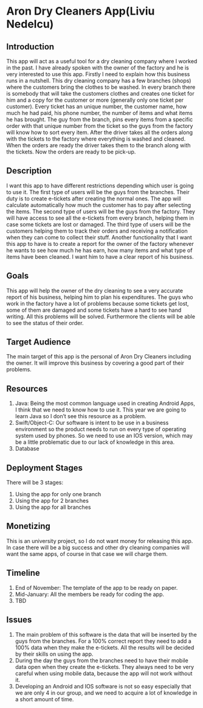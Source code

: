 # Aron Dry Cleaners App(Liviu Nedelcu)

## Introduction

This app will act as a useful tool for a dry cleaning company where I worked in the past. I have already spoken with the owner of the factory and he is very interested to use this app. Firstly I need to explain how this business runs in a nutshell. This dry cleaning company has a few branches (shops) where the customers bring the clothes to be washed. In every branch there is somebody that will take the customers clothes and creates one ticket for him and a copy for the customer or more (generally only one ticket per customer). Every ticket has an unique number, the customer name, how much he had paid, his phone number, the number of items and what items he has brought. The guy from the branch, pins every items from a specific order with that unique number from the ticket so the guys from the factory will know how to sort every item. After the driver takes all the orders along with the tickets to the factory where everything is washed and cleaned. When the orders are ready the driver takes them to the branch along with the tickets. Now the orders are ready to be pick-up. 

## Description

I want this app to have different restrictions depending which user is going to use it. The first type of users will be the guys from the branches. Their duty is to create e-tickets after creating the normal ones. The app will calculate automatically how much the customer has to pay after selecting the items. The second type of users will be the guys from the factory. They will have access to see all the e-tickets from every branch, helping them in case some tickets are lost or damaged. The third type of users will be the customers helping them to track their orders and receiving a notification when they can come to collect their stuff.  Another functionality that I want this app to have is to create a report for the owner of the factory whenever he wants to see how much he has earn, how many items and what type of items have been cleaned. I want him to have a clear report of his business. 

## Goals

This app will help the owner of the dry cleaning to see a very accurate report of his business, helping him to plan his expenditures. The guys who work in the factory have a lot of problems because some tickets get lost, some of them are damaged and some tickets have a hard to see hand writing. All this problems will be solved. Furthermore the clients will be able to see the status of their order. 

## Target Audience

The main target of this app is the personal of Aron Dry Cleaners including the owner. It will improve this business by covering a good part of their problems.

## Resources

1)  Java: Being the most common language used in creating Android Apps, I think that we need to know how to use it.  This year we are going to learn Java so I don’t see this resource as a problem.
2)  Swift/Object-C: Our software is intent to be use in a business environment so the product needs to run on every type of operating system used by phones.  So we need to use an IOS version, which may be a little problematic due to our lack of knowledge in this area.
3)  Database 


## Deployment Stages

There will be 3 stages: 
1)	Using the app for only one branch 
2)	Using the app for 2 branches
3)	Using the app for all branches


## Monetizing

This is an university project, so I do not want money for releasing this app. In case there will be a big success and other dry cleaning companies will want the same apps, of course in that case we will charge them.

## Timeline
1)	End of November: The template of the app to be ready on paper.
2)	Mid-January: All the members be ready for coding the app.
3)	TBD

## Issues

1)	 The main problem of this software is the data that will be inserted by the guys from the branches. For a 100% correct report they need to add a 100% data when they make the e-tickets. All the results will be decided by their skills on using the app.
2)	During the day the guys from the branches need to have their mobile data open when they create the e-tickets. They always need to be very careful when using mobile data, because the app will not work without it.
3)	Developing an Android and IOS software is not so easy especially that we are only 4 in our group, and we need to acquire a lot of knowledge in a short amount of time. 
